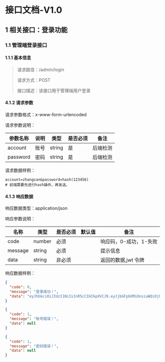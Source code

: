 # 接口文档-V1.0

## 1 相关接口：登录功能

### 1.1 管理端登录接口

#### 1.1.1 基本信息

> 请求路径：/admin/login
>
> 请求方式：POST
>
> 接口描述：该接口用于管理端用户登录

#### 4.1.2 请求参数

请求参数格式：x-www-form-urlencoded

请求参数说明：

| 参数名称 | 说明 | 类型   | 是否必须 | 备注     |
| -------- | ---- | ------ | -------- | -------- |
| account  | 账号 | string | 是       | 后端检测 |
| password | 密码 | string | 是       | 后端检测 |

请求数据样例：

```shell
account=zhangsan&password=hash(123456)
# 前端需要先进行hash操作，再发送。
```

#### 4.1.3 响应数据

响应数据类型：application/json

响应参数说明：

| 名称    | 类型   | 是否必须 | 默认值 | 备注                   |
| ------- | ------ | -------- | ------ | ---------------------- |
| code    | number | 必须     |        | 响应码，0-成功，1-失败 |
| message | string | 必须     |        | 提示信息               |
| data    | string | 非必须   |        | 返回的数据,jwt 令牌    |

响应数据样例：

```json
{
  "code": 0,
  "message": "登录成功！",
  "data": "eyJhbGciOiJIUzI1NiIsInR5cCI6IkpXVCJ9.eyJjbGFpbXMiOnsiaWQiOjUsInVzZXJuYW1lIjoid2FuZ2JhIn0sImV4cCI6MTY5MzcxNTk3OH0.pE_RATcoF7Nm9KEp9eC3CzcBbKWAFOL0IsuMNjnZ95M"
}
```

```json
{
  "code": 1,
  "message": "账号错误！",
  "data": null
}
```

```json
{
  "code": 1,
  "message": "密码错误！",
  "data": null
}
```
